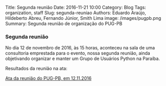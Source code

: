 Title: Segunda reunião
Date: 2016-11-21 10:00
Category: Blog
Tags: organization, staff
Slug: segunda-reuniao
Authors: Eduardo Araújo, Hildeberto Abreu, Fernando Júnior, Smith Lima
image: /images/pugpb.png
Summary: Segunda reunião de organização do PUG-PB


### Segunda reunião

No dia 12 de novembro de 2016, às 15 horas, aconteceu na sala de uma consultoria
emprestada para o evento, nossa segunda reunião, ainda objetivando organizar e
manter um Grupo de Usuários Python na Paraíba.

Resultados da reunião na ata:

[Ata da reunião do PUG-PB, em 12.11.2016]({filename}/pdfs/reuniao-002.pdf)
